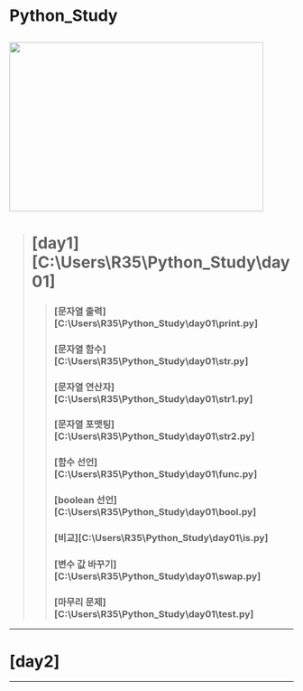 # Python_Study

<img src="https://mk0analyticsindf35n9.kinstacdn.com/wp-content/uploads/2019/10/python-1.jpg" width="450px" height="300px"></img>
---
># [day1][C:\Users\R35\Python_Study\day01]
>>### [문자열 출력][C:\Users\R35\Python_Study\day01\print.py]
>>### [문자열 함수][C:\Users\R35\Python_Study\day01\str.py]
>>### [문자열 연산자][C:\Users\R35\Python_Study\day01\str1.py]
>>### [문자열 포맷팅][C:\Users\R35\Python_Study\day01\str2.py]
>>### [함수 선언][C:\Users\R35\Python_Study\day01\func.py]
>>### [boolean 선언][C:\Users\R35\Python_Study\day01\bool.py]
>>### [비교][C:\Users\R35\Python_Study\day01\is.py]
>>### [변수 값 바꾸기][C:\Users\R35\Python_Study\day01\swap.py]
>>### [마무리 문제][C:\Users\R35\Python_Study\day01\test.py]

---
# [day2]
---

